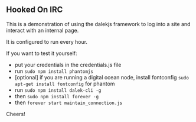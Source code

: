 Hooked On IRC
--

This is a demonstration of using the dalekjs framework to log into a site and interact with an internal page.

It is configured to run every hour.
 
If you want to test it yourself:

*    put your credentials in the credentials.js file
*    run `sudo npm install phantomjs`
*    [optional] if you are running a digital ocean node, install fontconfig `sudo apt-get install fontconfig` for phantom
*    run `sudo npm install dalek-cli -g`
*    then `sudo npm install forever -g`
*    then `forever start maintain_connection.js`

Cheers!
